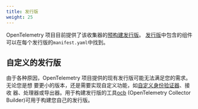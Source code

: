 ```yaml
---
title: 发行版
weight: 25
---
```


OpenTelemetry 项目目前提供了该收集器的[预构建发行版][]。 [发行版][]中包含的组件
可以在每个发行版的`manifest.yaml`中找到。

[预构建发行版]:
  https://github.com/open-telemetry/opentelemetry-collector-releases/releases
[发行版]:
  https://github.com/open-telemetry/opentelemetry-collector-releases/tree/main/distributions

## 自定义的发行版

由于各种原因，OpenTelemetry 项目提供的现有发行版可能无法满足您的需求。无论您是想
要更小的版本，还是需要实现自定义功能，如[自定义身份验证器](../custom-auth)、接收
器、处理器或导出器。用于构建发行版的工具[ocb][] (OpenTelemetry Collector
Builder)可用于构建您自己的发行版。

[ocb]:
  https://github.com/open-telemetry/opentelemetry-collector/tree/main/cmd/builder
